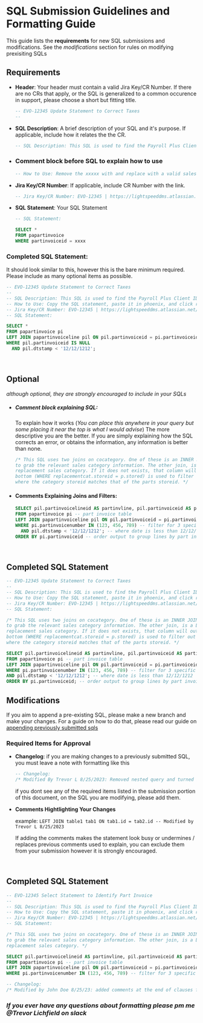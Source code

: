# SQL Submission Guidelines and Formatting Guide
This guide lists the **requirements** for new SQL submissions and modifications.  See the *modifications* section for rules on modifying prexisiting SQLs
## **Requirements**

- **Header**: Your header must contain a valid Jira Key/CR Number. If there are no CRs that apply, or the SQL is generalized to a common occurence in support, please choose a short but fitting title.

  ```sql
  -- EVO-12345 Update Statement to Correct Taxes
  --
  ```

- **SQL Description**: A brief description of your SQL and it's purpose. If applicable, include how it relates the the CR.

  ```sql
  -- SQL Description: This SQL is used to find the Payroll Plus Client ID of all stores in a database
  ```

- ### Comment block before SQL to explain how to use

  ```sql
  -- How to Use: Remove the xxxxx with and replace with a valid sales deal number.
  ```

- **Jira Key/CR Number**: If applicable, include CR Number with the link. 

  ```sql
  -- Jira Key/CR Number: EVO-12345 | https://lightspeeddms.atlassian.net/jira/software/c/projects/EVO/issues/EVO-12345
  ```

- **SQL Statement**: Your SQL Statement

  ```sql
  -- SQL Statement:

  SELECT *
  FROM papartinvoice
  WHERE partinvoiceid = xxxx
  ```

### Completed SQL Statement:
  It should look similar to this, however this is the bare minimum required. Please include as many optional items as possible.

  ```sql
  -- EVO-12345 Update Statement to Correct Taxes
  --
  -- SQL Description: This SQL is used to find the Payroll Plus Client ID of all stores in a database
  -- How to Use: Copy the SQL statement, paste it in phoenix, and click run, no modification is neccesary.
  -- Jira Key/CR Number: EVO-12345 | https://lightspeeddms.atlassian.net/jira/software/c/projects/EVO/issues/EVO-12345
  -- SQL Statement:

  SELECT *
  FROM papartinvoice pi
  LEFT JOIN papartinvoiceline pil ON pil.partinvoiceid = pi.partinvoiceid
  WHERE pil.partinvoiceid IS NULL
    AND pil.dtstamp < '12/12/1212';
  ```
<br>

## **Optional**
  *although optional, they are strongly encouraged to include in your SQLs*

  - ##### Comment block explaining SQL:
    To explain how it works (*You can place this anywhere in your query but some placing it near the top is what I would advise*)
    The more descriptive you are the better. If you are simply explaining how the SQL corrects an error, or obtains the information,
    any information is better than none.

    ```sql
    /* This SQL uses two joins on cocategory. One of these is an INNER JOIN on the parts categoryid,
    to grab the relevant sales category information. The other join, is a LEFT JOIN used to find a
    replacement sales category. If it does not exists, that column will output blank. The where filter at the
    bottom (WHERE replacementcat.storeid = p.stored) is used to filter out the results from the LEFT JOIN,
    where the category storeid matches that of the parts storeid. */
    ```

  - #### Comments Explaining Joins and Filters:

    ```sql
    SELECT pil.partinvoicelineid AS partinvline, pil.partinvoiceid AS partinvid -- Adds an aliias to the column
    FROM papartinvoice pi -- part invoice table
    LEFT JOIN papartinvoiceline pil ON pil.partinvoiceid = pi.partinvoiceid -- join to include part invoice line information where it's relevant
    WHERE pi.partinvoicenumber IN (123, 456, 789) -- filter for 3 specific part invoice numbers
      AND pil.dtstamp < '12/12/1212'; -- where date is less than 12/12/1212
    ORDER BY pi.partinvoiceid -- order output to group lines by part invoice id
    ```

<br>

## **Completed SQL Statement**

  ```sql
  -- EVO-12345 Update Statement to Correct Taxes
  --
  -- SQL Description: This SQL is used to find the Payroll Plus Client ID of all stores in a database
  -- How to Use: Copy the SQL statement, paste it in phoenix, and click run, no modification is neccesary.
  -- Jira Key/CR Number: EVO-12345 | https://lightspeeddms.atlassian.net/jira/software/c/projects/EVO/issues/EVO-12345
  -- SQL Statement:

  /* This SQL uses two joins on cocategory. One of these is an INNER JOIN on the parts categoryid,
  to grab the relevant sales category information. The other join, is a LEFT JOIN used to find a
  replacement sales category. If it does not exists, that column will output blank. The where filter at the
  bottom (WHERE replacementcat.storeid = p.stored) is used to filter out the results from the LEFT JOIN,
  where the category storeid matches that of the parts storeid. */

  SELECT pil.partinvoicelineid AS partinvline, pil.partinvoiceid AS partinvid -- Adds an aliias to the column
  FROM papartinvoice pi -- part invoice table
  LEFT JOIN papartinvoiceline pil ON pil.partinvoiceid = pi.partinvoiceid -- join to include part invoice line information where it's relevant
  WHERE pi.partinvoicenumber IN (123, 456, 789) -- filter for 3 specific part invoice numbers
  AND pil.dtstamp < '12/12/1212'; -- where date is less than 12/12/1212
  ORDER BY pi.partinvoiceid; -- order output to group lines by part invoice id
  ```

## **Modifications**

If you aim to append a pre-existing SQL, please make a new branch and make your changes. For a guide on how to do that, please read our guide on [appending previously submitted sqls]()

### **Required Items for Approval**

- **Changelog**:
  if you are making changes to a previously submitted SQL, you must leave a note with formatting like this

  ```sql
  -- Changelog:
  /* Modified By Trevor L 8/25/2023: Removed nested query and turned it into a left join to speed up the SQL run time. */
  ```

  if you dont see any of the required items listed in the submission portion of this document, on the SQL you are modifying, please add them.

- **Comments Hightlighting Your Changes**

  example:
  ```LEFT JOIN table1 tab1 ON tab1.id = tab2.id -- Modified by Trevor L 8/25/2023```

  If adding the comments makes the statement look busy or undermines / replaces previous comments used to explain, you can exclude them from your
  submission however it is strongly encouraged.

<br>

## **Completed SQL Statement**

  ```sql
  -- EVO-12345 Select Statement to Identify Part Invoice
  --
  -- SQL Description: This SQL is used to find the Payroll Plus Client ID of all stores in a database
  -- How to Use: Copy the SQL statement, paste it in phoenix, and click run, no modification is neccesary.
  -- Jira Key/CR Number: EVO-12345 | https://lightspeeddms.atlassian.net/jira/software/c/projects/EVO/issues/EVO-12345
  -- SQL Statement:

  /* This SQL uses two joins on cocategory. One of these is an INNER JOIN on the parts categoryid,
  to grab the relevant sales category information. The other join, is a LEFT JOIN used to find a
  replacement sales category. */

  SELECT pil.partinvoicelineid AS partinvline, pil.partinvoiceid AS partinvid -- Adds an aliias to the column
  FROM papartinvoice pi -- part invoice table
  LEFT JOIN papartinvoiceline pil ON pil.partinvoiceid = pi.partinvoiceid -- join to include part invoice line information where it's relevant
  WHERE pi.partinvoicenumber IN (123, 456, 789) -- filter for 3 specific part invoice numbers

  -- Changelog:
  /* Modified by John Doe 8/25/23: added comments at the end of clauses for documentation */
  ```

### *If you ever have any questions about formatting please pm me @Trevor Lichfield on slack* ###

